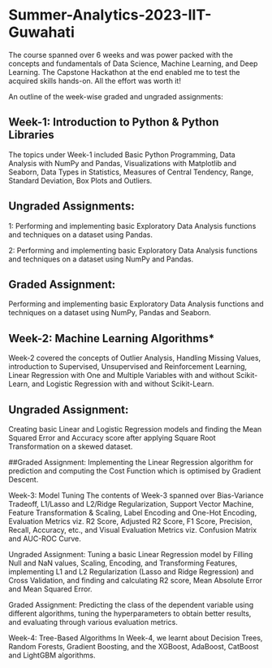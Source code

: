 # Summer-Analytics-2023-IIT-Guwahati
 The course spanned over 6 weeks and was power packed with the concepts and fundamentals of Data Science, Machine Learning, and Deep Learning. The Capstone Hackathon at 
 the end enabled me to test the acquired skills hands-on. All the effort was worth it!

An outline of the week-wise graded and ungraded assignments:

## Week-1: Introduction to Python & Python Libraries
The topics under Week-1 included Basic Python Programming, Data Analysis with NumPy and Pandas, Visualizations with Matplotlib and Seaborn, Data Types in Statistics, Measures of Central Tendency, Range, Standard Deviation, Box Plots and Outliers.

## Ungraded Assignments:
  1: Performing and implementing basic Exploratory Data Analysis functions and techniques on a dataset using Pandas.

  2: Performing and implementing basic Exploratory Data Analysis functions and techniques on a dataset using NumPy and Pandas.

## Graded Assignment:
Performing and implementing basic Exploratory Data Analysis functions and techniques on a dataset using NumPy, Pandas and Seaborn.


## Week-2: Machine Learning Algorithms*

Week-2 covered the concepts of Outlier Analysis, Handling Missing Values, introduction to Supervised, Unsupervised and Reinforcement Learning, Linear Regression with One and Multiple Variables with and without Scikit-Learn, and Logistic Regression with and without Scikit-Learn.

## Ungraded Assignment:
Creating basic Linear and Logistic Regression models and finding the Mean Squared Error and Accuracy score after applying Square Root Transformation on a skewed dataset.

##Graded Assignment:
Implementing the Linear Regression algorithm for prediction and computing the Cost Function which is optimised by Gradient Descent.


Week-3: Model Tuning
The contents of Week-3 spanned over Bias-Variance Tradeoff, L1/Lasso and L2/Ridge Regularization, Support Vector Machine, Feature Transformation & Scaling, Label Encoding and One-Hot Encoding, Evaluation Metrics viz. R2 Score, Adjusted R2 Score, F1 Score, Precision, Recall, Accuracy, etc., and Visual Evaluation Metrics viz. Confusion Matrix and AUC-ROC Curve.

Ungraded Assignment:
Tuning a basic Linear Regression model by Filling Null and NaN values, Scaling, Encoding, and Transforming Features, implementing L1 and L2 Regularization (Lasso and Ridge Regression) and Cross Validation, and finding and calculating R2 score, Mean Absolute Error and Mean Squared Error.

Graded Assignment:
Predicting the class of the dependent variable using different algorithms, tuning the hyperparameters to obtain better results, and evaluating through various evaluation metrics.


Week-4: Tree-Based Algorithms
In Week-4, we learnt about Decision Trees, Random Forests, Gradient Boosting, and the XGBoost, AdaBoost, CatBoost and LightGBM algorithms.

